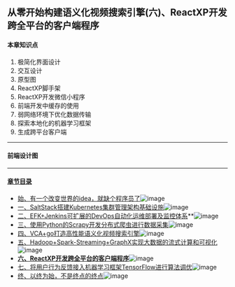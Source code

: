 ## 从零开始构建语义化视频搜索引擎(六)、ReactXP开发跨全平台的客户端程序
#### 本章知识点
1. 极简化界面设计
2. 交互设计
3. 原型图
4. ReactXP脚手架
5. ReactXP开发微信小程序
6. 前端开发中缓存的使用
7. 弱网络环境下优化数据传输
8. 探索本地化的机器学习框架
9. 生成跨平台客户端
---
#### 前端设计图

---
#### [章节目录](#本章知识点)
- [始、有一个改变世界的idea，就缺个程序员了](始、有一个改变世界的idea，就缺个程序员了.md)![image](http://progressed.io/bar/95?title=begin+architecture)
- [一、SaltStack搭建Kubernetes集群管理架构基础设施](一、SaltStack搭建Kubernetes集群管理架构基础设施.md)![image](http://progressed.io/bar/90?title=salt+kubernetes)
- [二、EFK+Jenkins可扩展的DevOps自动化运维部署及监控体系](二、EFK+Jenkins可扩展的DevOps自动化运维部署及监控体系)**![image](http://progressed.io/bar/40?title=EFK+DevOps)
- [三、使用Python的Scrapy开发分布式爬虫进行数据采集](三、使用Python的Scrapy开发分布式爬虫进行数据采集.md)![image](http://progressed.io/bar/65?title=python+crawler)
- [四、VCA+go打造高性能语义化视频搜索引擎](四、VCA+go打造高性能语义化视频搜索引擎.md)![image](http://progressed.io/bar/30?title=VCA+go+engine)
- [五、Hadoop+Spark-Streaming+GraphX实现大数据的流式计算和可视化](五、Hadoop+Spark-Streaming+GraphX实现大数据的流式计算和可视化.md)![image](http://progressed.io/bar/20?title=hadoop+saprk)
- **[六、ReactXP开发跨全平台的客户端程序](六、ReactXP开发跨全平台的客户端程序)**![image](http://progressed.io/bar/5?title=react+nodejs)
- [七、将用户行为反馈接入机器学习框架TensorFlow进行算法调优](七、将用户行为反馈接入机器学习框架TensorFlow进行算法调优.md)![image](http://progressed.io/bar/10?title=tensorflow+DL+AI)
- [终、以终为始，不是终点的终点](终、以终为始，不是终点的终点.md)![image](http://progressed.io/bar/15?title=future+end)